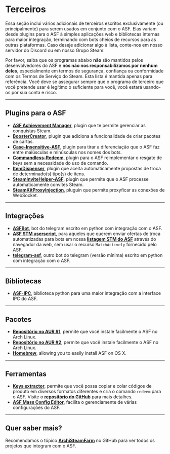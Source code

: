 # Terceiros

Essa seção inclui vários adicionais de terceiros escritos exclusivamente (ou principalmente) para serem usados em conjunto com o ASF. Elas variam desde plugins para o ASF à simples aplicações web e bibliotecas internas para maior integração, terminando com bots cheios de recursos para as outras plataformas. Caso deseje adicionar algo à lista, conte-nos em nosso servidor do Discord ou em nosso Grupo Steam.

Por favor, saiba que os programas abaixo **não** são mantidos pelos desenvolvedores do ASF e **nós não nos responsabilizamos por nenhum deles**, especialmente em termos de segurança, confiança ou conformidade com os Termos de Serviço do Steam. Esta lista é mantida apenas para referência. Você deve se assegurar sempre que o programa de terceiro que você pretende usar é legítimo o suficiente para você, você estará usando-os por sua conta e risco.

---

## Plugins para o ASF

- **[ASF Achievement Manager](https://github.com/Ryzhehvost/ASF-Achievement-Manager)**, plugin que te permite gerenciar as conquistas Steam.
- **[BoosterCreator](https://github.com/Ryzhehvost/BoosterCreator)**, plugin que adiciona a funcionalidade de criar pacotes de cartas.
- **[Case-Insensitive-ASF](https://github.com/Ryzhehvost/Case-Insensitive-ASF)**, plugin para tirar a diferenciação que o ASF faz entre maiúsculas e minúsculas nos nomes dos bots.
- **[Commandless-Redeem](https://github.com/Ryzhehvost/Commandless-Redeem)**, plugin para o ASF reimplementar o resgate de keys sem a necessidade do uso de comando.
- **[ItemDispenser](https://github.com/Ryzhehvost/ItemDispenser)**, plugin que aceita automaticamente propostas de troca de determinado(s) tipo(s) de itens.
- **[SteamInviteHelper-ASF](https://github.com/1461748123/SteamInviteHelper-ASF)**, plugin que permite que o ASF processe automaticamente convites Steam.
- **[SteamKitProxyInjection](https://github.com/Vital7/SteamKitProxyInjection)**, pluguin que permite proxyficar as conexões de WebSocket.

---

## Integrações

- **[ASFBot](https://github.com/dmcallejo/ASFBot)**, bot do telegram escrito em python com integração com o ASF.
- **[ASF STM userscript](https://greasyfork.org/en/scripts/404754-asf-stm)**, para aqueles que querem enviar ofertas de troca automatizadas para bots em nossa **[listagem STM do ASF](https://github.com/JustArchiNET/ArchiSteamFarm/wiki/Statistics#public-asf-stm-listing)** através do navegador da web, sem usar o recurso `MatchActively` fornecido pelo ASF.
- **[telegram-asf](https://github.com/deluxghost/telegram-asf)**, outro bot do telegram (versão mínima) escrito em python com integração com o ASF.

---

## Bibliotecas

- **[ASF-IPC](https://github.com/deluxghost/ASF_IPC)**, biblioteca python para uma maior integração com a interface IPC do ASF.

---

## Pacotes

- **[Repositório no AUR #1](https://aur.archlinux.org/packages/asf)**, permite que você instale facilmente o ASF no Arch Linux.
- **[Repositório no AUR #2](https://aur.archlinux.org/packages/archisteamfarm-bin)**, permite que você instale facilmente o ASF no Arch Linux.
- **[Homebrew](https://formulae.brew.sh/formula/archi-steam-farm)**, allowing you to easily install ASF on OS X.

---

## Ferramentas

- **[Keys extractor](https://ske.xpixv.com)**, permite que você possa copiar e colar códigos de produto em diversos formatos diferentes e cria o comando `redeem` para o ASF. Visite o **[repositório do GitHub](https://github.com/PixvIO/SKE)** para mais detalhes.
- **[ASF Mass Config Editor](https://github.com/genesix-eu/ASF_MCE)**, facilita o gerenciamente de várias configurações do ASF.

---

## Quer saber mais?

Recomendamos o tópico **[ArchiSteamFarm](https://github.com/topics/archisteamfarm)** no GitHub para ver todos os projetos que integram com o ASF.